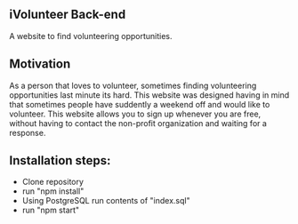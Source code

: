 ## iVolunteer Back-end
A website to find volunteering opportunities.

## Motivation
As a person that loves to volunteer, sometimes finding volunteering opportunities last minute its hard. 
This website was designed having in mind that sometimes people have suddently a weekend off and would like to volunteer. This website allows you to sign up whenever you are free, without having to contact the non-profit organization and waiting for a response. 


## Installation steps: 
- Clone repository 
- run "npm install"
- Using PostgreSQL run contents of "index.sql"
- run "npm start"
